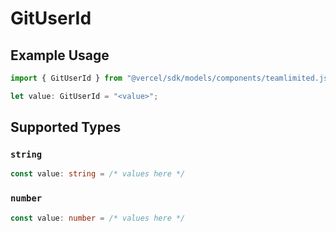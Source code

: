 # GitUserId

## Example Usage

```typescript
import { GitUserId } from "@vercel/sdk/models/components/teamlimited.js";

let value: GitUserId = "<value>";
```

## Supported Types

### `string`

```typescript
const value: string = /* values here */
```

### `number`

```typescript
const value: number = /* values here */
```


